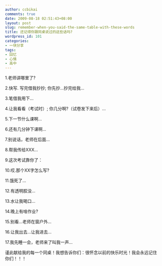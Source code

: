 ```yaml
---
author: ccbikai
comments: true
date: 2009-08-18 02:51:43+08:00
layout: post
slug: remember-when-you-said-the-same-table-with-these-words
title: 还记得你跟同桌说过的这些话吗?
wordpress_id: 101
categories:
- 一块分享
tags:
- 回忆
- 心情
- 高中
---
```


1.老师讲哪里了?

2.快写. 写完借我抄抄; 你先抄...抄完给我...

3.笔借我用下...<!-- more -->

4.让我看看（考试时）; 你几分啊?（试卷发下来后）...

5.下一节什么课啊...

6.还有几分钟下课啊...

7.别说话，老师在后面...

8.帮我传给XXX...

9.这次考试靠你了：

10.哎.那个XX字怎么写?

11.饿死了...

12.有透明胶没...

13.水让我喝口...

14.晚上有啥作业?

15.别看...老师在窗户外...

16.让我出去...让我进去...

17.我先睡一会，老师来了叫我一声...

谨此献给我的每一个同桌！我想告诉你们：很怀念以前的快乐时光！我会永远记住你们！！！

